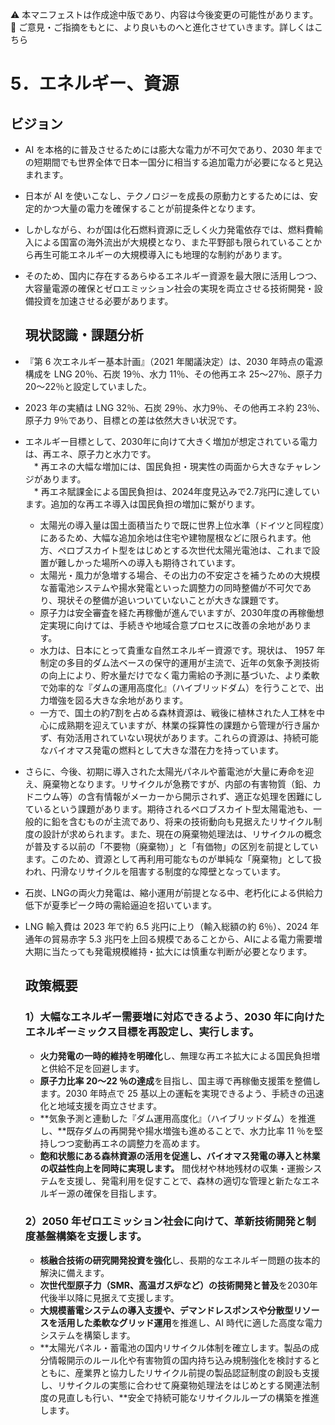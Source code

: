 
⚠️ 本マニフェストは作成途中版であり、内容は今後変更の可能性があります。  
💬 ご意見・ご指摘をもとに、より良いものへと進化させていきます。詳しくはこちら

# 5．エネルギー、資源

## ビジョン

* AI を本格的に普及させるためには膨大な電力が不可欠であり、2030 年までの短期間でも世界全体で日本一国分に相当する追加電力が必要になると見込まれます。  
* 日本が AI を使いこなし、テクノロジーを成長の原動力とするためには、安定的かつ大量の電力を確保することが前提条件となります。  
* しかしながら、わが国は化石燃料資源に乏しく火力発電依存では、燃料費輸入による国富の海外流出が大規模となり、また平野部も限られていることから再生可能エネルギーの大規模導入にも地理的な制約があります。  
* そのため、国内に存在するあらゆるエネルギー資源を最大限に活用しつつ、大容量電源の確保とゼロエミッション社会の実現を両立させる技術開発・設備投資を加速させる必要があります。

  ## 現状認識・課題分析

* 『第 6 次エネルギー基本計画』（2021 年閣議決定）は、2030 年時点の電源構成を LNG 20％、石炭 19％、水力 11％、その他再エネ 25〜27％、原子力 20〜22％と設定していました。  
* 2023 年の実績は LNG 32％、石炭 29％、水力9％、その他再エネ約 23％、原子力 9％であり、目標との差は依然大きい状況です。  
* エネルギー目標として、2030年に向けて大きく増加が想定されている電力は、再エネ、原子力と水力です。  
　* 再エネの大幅な増加には、国民負担・現実性の両面から大きなチャレンジがあります。  
  　* 再エネ賦課金による国民負担は、2024年度見込みで2.7兆円に達しています。追加的な再エネ導入は国民負担の増加に繋がります。  
    * 太陽光の導入量は国土面積当たりで既に世界上位水準（ドイツと同程度）にあるため、大幅な追加余地は住宅や建物屋根などに限られます。他方、ペロブスカイト型をはじめとする次世代太陽光電池は、これまで設置が難しかった場所への導入も期待されています。  
    * 太陽光・風力が急増する場合、その出力の不安定さを補うための大規模な蓄電池システムや揚水発電といった調整力の同時整備が不可欠であり、現状その整備が追いついていないことが大きな課題です。
  * 原子力は安全審査を経た再稼働が進んでいますが、2030年度の再稼働想定実現に向けては、手続きや地域合意プロセスに改善の余地があります。  
  * 水力は、日本にとって貴重な自然エネルギー資源です。現状は、 1957 年制定の多目的ダム法ベースの保守的運用が主流で、近年の気象予測技術の向上により、貯水量だけでなく電力需給の予測に基づいた、より柔軟で効率的な『ダムの運用高度化』（ハイブリッドダム）を行うことで、出力増強を図る大きな余地があります。
  * 一方で、国土の約7割を占める森林資源は、戦後に植林された人工林を中心に成熟期を迎えていますが、林業の採算性の課題から管理が行き届かず、有効活用されていない現状があります。これらの資源は、持続可能なバイオマス発電の燃料として大きな潜在力を持っています。
* さらに、今後、初期に導入された太陽光パネルや蓄電池が大量に寿命を迎え、廃棄物となります。リサイクルが急務ですが、内部の有害物質（鉛、カドニウム等）の含有情報がメーカーから開示されず、適正な処理を困難にしているという課題があります。期待されるペロブスカイト型太陽電池も、一般的に鉛を含むものが主流であり、将来の技術動向も見据えたリサイクル制度の設計が求められます。また、現在の廃棄物処理法は、リサイクルの概念が普及する以前の「不要物（廃棄物）」と「有価物」の区別を前提としています。このため、資源として再利用可能なものが単純な「廃棄物」として扱われ、円滑なリサイクルを阻害する制度的な障壁となっています。
* 石炭、LNGの両火力発電は、縮小運用が前提となる中、老朽化による供給力低下が夏季ピーク時の需給逼迫を招いています。  
* LNG 輸入費は 2023 年で約 6.5 兆円に上り（輸入総額の約 6％）、2024 年通年の貿易赤字 5.3 兆円を上回る規模であることから、AIによる電力需要増大期に当たっても発電規模維持・拡大には慎重な判断が必要となります。

  ## 政策概要

  ### 1）大幅なエネルギー需要増に対応できるよう、2030 年に向けたエネルギーミックス目標を再設定し、実行します。 
  * **火力発電の一時的維持を明確化**し、無理な再エネ拡大による国民負担増と供給不足を回避します。  
  * **原子力比率 20〜22 ％の達成**を目指し、国主導で再稼働支援策を整備します。2030 年時点で 25 基以上の運転を実現できるよう、手続きの迅速化と地域支援を両立させます。  
  * **気象予測と連動した『ダム運用高度化』（ハイブリッドダム）を推進し、**既存ダムの再開発や揚水増強も進めることで、水力比率 11 ％を堅持しつつ変動再エネの調整力を高めます。
  * **飽和状態にある森林資源の活用を促進し、バイオマス発電の導入と林業の収益性向上を同時に実現します。** 間伐材や林地残材の収集・運搬システムを支援し、発電利用を促すことで、森林の適切な管理と新たなエネルギー源の確保を目指します。
  ### 2）2050 年ゼロエミッション社会に向けて、革新技術開発と制度基盤構築を支援します。  
  * **核融合技術の研究開発投資を強化**し、長期的なエネルギー問題の抜本的解決に備えます。  
  * **次世代型原子力（SMR、高温ガス炉など）の技術開発と普及**を2030年代後半以降に見据えて支援します。  
  * **大規模蓄電システムの導入支援や、デマンドレスポンスや分散型リソースを活用した柔軟なグリッド運用**を推進し、AI 時代に適した高度な電力システムを構築します。
  * **太陽光パネル・蓄電池の国内リサイクル体制を確立します。製品の成分情報開示のルール化や有害物質の国内持ち込み規制強化を検討するとともに、産業界と協力したリサイクル前提の製品認証制度の創設も支援し、リサイクルの実態に合わせて廃棄物処理法をはじめとする関連法制度の見直しも行い、**安全で持続可能なリサイクルループの構築を推進します。


